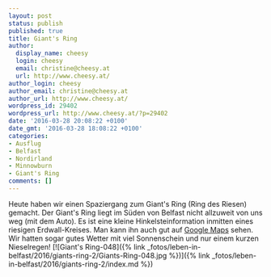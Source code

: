 ```yaml
---
layout: post
status: publish
published: true
title: Giant's Ring
author:
  display_name: cheesy
  login: cheesy
  email: christine@cheesy.at
  url: http://www.cheesy.at/
author_login: cheesy
author_email: christine@cheesy.at
author_url: http://www.cheesy.at/
wordpress_id: 29402
wordpress_url: http://www.cheesy.at/?p=29402
date: '2016-03-28 20:08:22 +0100'
date_gmt: '2016-03-28 18:08:22 +0100'
categories:
- Ausflug
- Belfast
- Nordirland
- Minnowburn
- Giant's Ring
comments: []
---
```

Heute haben wir einen Spaziergang zum Giant's Ring (Ring des Riesen) gemacht. Der Giant's Ring liegt im Süden von Belfast nicht allzuweit von uns weg (mit dem Auto). Es ist eine kleine Hinkelsteinformation inmitten eines riesigen Erdwall-Kreises. Man kann ihn auch gut auf [Google Maps](https://www.google.co.uk/maps/place/Giant's+Ring/@54.5402459,-5.9521255,772m/data=!3m1!1e3!4m2!3m1!1s0x48610f4ff81a3525:0xc973977c1aa56998) sehen. Wir hatten sogar gutes Wetter mit viel Sonnenschein und nur einem kurzen Nieselregen!
[![Giant's Ring-048]({% link _fotos/leben-in-belfast/2016/giants-ring-2/Giants-Ring-048.jpg %})]({% link _fotos/leben-in-belfast/2016/giants-ring-2/index.md %})
